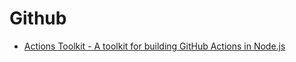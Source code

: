 # Github

- [Actions Toolkit - A toolkit for building GitHub Actions in Node.js](https://github.com/JasonEtco/actions-toolkit)
